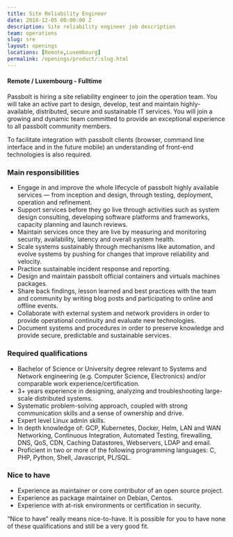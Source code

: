 ```yaml
---
title: Site Reliability Engineer
date: 2018-12-05 00:00:00 Z
description: Site reliability engineer job description
team: operations
slug: sre
layout: openings
locations: [Remote,Luxembourg]
permalink: /openings/product/:slug.html
---
```

#### Remote / Luxembourg - Fulltime

Passbolt is hiring a site reliability engineer to join the operation team.
You will take an active part to design, develop, test and maintain highly-available, distributed, 
secure and sustainable IT services. You will join a growing and dynamic team committed to provide an 
exceptional experience to all passbolt community members.

To facilitate integration with passbolt clients (browser, command line interface and in the future mobile) 
an understanding of front-end technologies is also required.

### Main responsibilities

- Engage in and improve the whole lifecycle of passbolt highly available services — from inception and design, 
through testing, deployment, operation and refinement.
- Support services before they go live through activities such as system design consulting, developing software 
platforms and frameworks, capacity planning and launch reviews.
- Maintain services once they are live by measuring and monitoring security, availability, latency and overall 
system health.
- Scale systems sustainably through mechanisms like automation, and evolve systems by pushing for changes that 
improve reliability and velocity.
- Practice sustainable incident response and reporting.
- Design and maintain passbolt official containers and virtuals machines packages.
- Share back findings, lesson learned and best practices with the team and community by writing blog posts 
and participating to online and offline events.
- Collaborate with external system and network providers in order to provide operational continuity and 
evaluate new technologies.
- Document systems and procedures in order to preserve knowledge and provide secure, predictable and 
sustainable services.

### Required qualifications

- Bachelor of Science or University degree relevant to Systems and Network engineering (e.g. Computer 
Science, Electronics) and/or comparable work experience/certification.
- 3+ years experience in designing, analyzing and troubleshooting large-scale distributed systems.
- Systematic problem-solving approach, coupled with strong communication skills and a sense of ownership and drive.
- Expert level Linux admin skills.
- In depth knowledge of: GCP, Kubernetes, Docker, Helm, LAN and WAN Networking, Continuous Integration, 
Automated Testing, firewalling, DNS, QoS, CDN, Caching Datastores, Webservers, LDAP and email.
- Proficient in two or more of the following programming languages: C, PHP, Python, Shell, Javascript, PL/SQL.

### Nice to have

- Experience as maintainer or core contributor of an open source project.
- Experience as package maintainer on Debian, Centos.
- Experience with at-risk environments or certification in security.

“Nice to have” really means nice-to-have. It is possible for you to have none of these
qualifications and still be a very good fit.